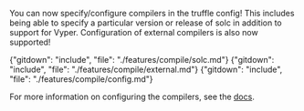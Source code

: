 You can now specify/configure compilers in the truffle config! This includes
being able to specify a particular version or release of solc in addition to
support for Vyper.  Configuration of external compilers is also now supported!

{"gitdown": "include", "file": "./features/compile/solc.md"}
{"gitdown": "include", "file": "./features/compile/external.md"}
{"gitdown": "include", "file": "./features/compile/config.md"}

For more information on configuring the compilers, see the [docs](https://truffleframework.com/docs/truffle/reference/configuration#compiler-configuration).
